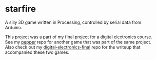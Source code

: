 # starfire
A silly 3D game written in Processing, controlled by serial data from Arduino.

This project was a part of my final project for a digital electronics course. See my [pepper](http://github.com/montemishkin/pepper) repo for another game that was part of the same project. Also check out my [digital-electronics-final](http://github.com/montemishkin/digital-electronics-final) repo for the writeup that accompanied these two games.
